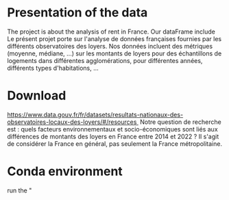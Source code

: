 # Presentation of the data
The project is about the analysis of rent in France. Our dataFrame include 
Le présent projet porte sur l'analyse de données françaises fournies par les différents observatoires des loyers. Nos données incluent des métriques (moyenne, médiane, ...) sur les montants de loyers pour des échantillons de logements dans différentes agglomérations, pour différentes années, différents types d'habitations, ...

# Download 
https://www.data.gouv.fr/fr/datasets/resultats-nationaux-des-observatoires-locaux-des-loyers/#/resources 
Notre question de recherche est : quels facteurs environnementaux et socio-économiques sont liés aux différences de montants des loyers en France entre 2014 et 2022 ? Il s'agit de considérer la France en général, pas seulement la France métropolitaine.

# Conda environment 
run the "
